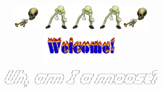 <p align="center">
  <img src="static/images/skeleton-doot.gif" width="17%" />
  <img src="static/images/buggs-buggy-gifs-skeleton.gif" width="17%" />
  <img src="static/images/buggs-buggy-gifs-skeleton.gif" width="17%" />
  <img src="static/images/buggs-buggy-gifs-skeleton.gif" width="17%" />
  <img src="static/images/skeleton-doot.gif" width="17%" />
</p>

<p align="center">
    <img src="static/images/welcome-fire.gif" width="50%">
</p>

<pre align="center" style="font-size: 1vw;">
   __  ____                            ____                                          ___  
  / / / / /_       ____ _____ ___     /  _/  ____ _   ____ ___  ____  ____  ________/__ \ 
 / / / / __ \     / __ `/ __ `__ \    / /   / __ `/  / __ `__ \/ __ \/ __ \/ ___/ _ \/ _/ 
/ /_/ / / / /    / /_/ / / / / / /  _/ /   / /_/ /  / / / / / / /_/ / /_/ (__  )  __/_/   
\____/_/ /_( )   \__,_/_/ /_/ /_/  /___/   \__,_/  /_/ /_/ /_/\____/\____/____/\___(_)    
           |/                                                                             
</pre>
